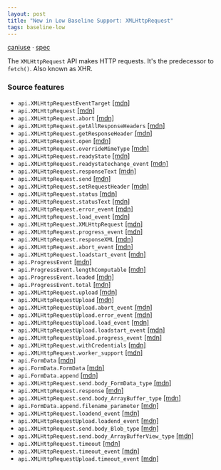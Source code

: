 ```yaml
---
layout: post
title: "New in Low Baseline Support: XMLHttpRequest"
tags: baseline-low
---
```


[caniuse](https://caniuse.com/?search=xhr) · [spec](https://xhr.spec.whatwg.org/)

The `XMLHttpRequest` API makes HTTP requests. It's the predecessor to `fetch()`. Also known as XHR.

### Source features

- ``api.XMLHttpRequestEventTarget`` [[mdn]](https://https://developer.mozilla.org/en-US/search?q=api.XMLHttpRequestEventTarget)
- ``api.XMLHttpRequest`` [[mdn]](https://https://developer.mozilla.org/en-US/search?q=api.XMLHttpRequest)
- ``api.XMLHttpRequest.abort`` [[mdn]](https://https://developer.mozilla.org/en-US/search?q=api.XMLHttpRequest.abort)
- ``api.XMLHttpRequest.getAllResponseHeaders`` [[mdn]](https://https://developer.mozilla.org/en-US/search?q=api.XMLHttpRequest.getAllResponseHeaders)
- ``api.XMLHttpRequest.getResponseHeader`` [[mdn]](https://https://developer.mozilla.org/en-US/search?q=api.XMLHttpRequest.getResponseHeader)
- ``api.XMLHttpRequest.open`` [[mdn]](https://https://developer.mozilla.org/en-US/search?q=api.XMLHttpRequest.open)
- ``api.XMLHttpRequest.overrideMimeType`` [[mdn]](https://https://developer.mozilla.org/en-US/search?q=api.XMLHttpRequest.overrideMimeType)
- ``api.XMLHttpRequest.readyState`` [[mdn]](https://https://developer.mozilla.org/en-US/search?q=api.XMLHttpRequest.readyState)
- ``api.XMLHttpRequest.readystatechange_event`` [[mdn]](https://https://developer.mozilla.org/en-US/search?q=api.XMLHttpRequest.readystatechange_event)
- ``api.XMLHttpRequest.responseText`` [[mdn]](https://https://developer.mozilla.org/en-US/search?q=api.XMLHttpRequest.responseText)
- ``api.XMLHttpRequest.send`` [[mdn]](https://https://developer.mozilla.org/en-US/search?q=api.XMLHttpRequest.send)
- ``api.XMLHttpRequest.setRequestHeader`` [[mdn]](https://https://developer.mozilla.org/en-US/search?q=api.XMLHttpRequest.setRequestHeader)
- ``api.XMLHttpRequest.status`` [[mdn]](https://https://developer.mozilla.org/en-US/search?q=api.XMLHttpRequest.status)
- ``api.XMLHttpRequest.statusText`` [[mdn]](https://https://developer.mozilla.org/en-US/search?q=api.XMLHttpRequest.statusText)
- ``api.XMLHttpRequest.error_event`` [[mdn]](https://https://developer.mozilla.org/en-US/search?q=api.XMLHttpRequest.error_event)
- ``api.XMLHttpRequest.load_event`` [[mdn]](https://https://developer.mozilla.org/en-US/search?q=api.XMLHttpRequest.load_event)
- ``api.XMLHttpRequest.XMLHttpRequest`` [[mdn]](https://https://developer.mozilla.org/en-US/search?q=api.XMLHttpRequest.XMLHttpRequest)
- ``api.XMLHttpRequest.progress_event`` [[mdn]](https://https://developer.mozilla.org/en-US/search?q=api.XMLHttpRequest.progress_event)
- ``api.XMLHttpRequest.responseXML`` [[mdn]](https://https://developer.mozilla.org/en-US/search?q=api.XMLHttpRequest.responseXML)
- ``api.XMLHttpRequest.abort_event`` [[mdn]](https://https://developer.mozilla.org/en-US/search?q=api.XMLHttpRequest.abort_event)
- ``api.XMLHttpRequest.loadstart_event`` [[mdn]](https://https://developer.mozilla.org/en-US/search?q=api.XMLHttpRequest.loadstart_event)
- ``api.ProgressEvent`` [[mdn]](https://https://developer.mozilla.org/en-US/search?q=api.ProgressEvent)
- ``api.ProgressEvent.lengthComputable`` [[mdn]](https://https://developer.mozilla.org/en-US/search?q=api.ProgressEvent.lengthComputable)
- ``api.ProgressEvent.loaded`` [[mdn]](https://https://developer.mozilla.org/en-US/search?q=api.ProgressEvent.loaded)
- ``api.ProgressEvent.total`` [[mdn]](https://https://developer.mozilla.org/en-US/search?q=api.ProgressEvent.total)
- ``api.XMLHttpRequest.upload`` [[mdn]](https://https://developer.mozilla.org/en-US/search?q=api.XMLHttpRequest.upload)
- ``api.XMLHttpRequestUpload`` [[mdn]](https://https://developer.mozilla.org/en-US/search?q=api.XMLHttpRequestUpload)
- ``api.XMLHttpRequestUpload.abort_event`` [[mdn]](https://https://developer.mozilla.org/en-US/search?q=api.XMLHttpRequestUpload.abort_event)
- ``api.XMLHttpRequestUpload.error_event`` [[mdn]](https://https://developer.mozilla.org/en-US/search?q=api.XMLHttpRequestUpload.error_event)
- ``api.XMLHttpRequestUpload.load_event`` [[mdn]](https://https://developer.mozilla.org/en-US/search?q=api.XMLHttpRequestUpload.load_event)
- ``api.XMLHttpRequestUpload.loadstart_event`` [[mdn]](https://https://developer.mozilla.org/en-US/search?q=api.XMLHttpRequestUpload.loadstart_event)
- ``api.XMLHttpRequestUpload.progress_event`` [[mdn]](https://https://developer.mozilla.org/en-US/search?q=api.XMLHttpRequestUpload.progress_event)
- ``api.XMLHttpRequest.withCredentials`` [[mdn]](https://https://developer.mozilla.org/en-US/search?q=api.XMLHttpRequest.withCredentials)
- ``api.XMLHttpRequest.worker_support`` [[mdn]](https://https://developer.mozilla.org/en-US/search?q=api.XMLHttpRequest.worker_support)
- ``api.FormData`` [[mdn]](https://https://developer.mozilla.org/en-US/search?q=api.FormData)
- ``api.FormData.FormData`` [[mdn]](https://https://developer.mozilla.org/en-US/search?q=api.FormData.FormData)
- ``api.FormData.append`` [[mdn]](https://https://developer.mozilla.org/en-US/search?q=api.FormData.append)
- ``api.XMLHttpRequest.send.body_FormData_type`` [[mdn]](https://https://developer.mozilla.org/en-US/search?q=api.XMLHttpRequest.send.body_FormData_type)
- ``api.XMLHttpRequest.response`` [[mdn]](https://https://developer.mozilla.org/en-US/search?q=api.XMLHttpRequest.response)
- ``api.XMLHttpRequest.send.body_ArrayBuffer_type`` [[mdn]](https://https://developer.mozilla.org/en-US/search?q=api.XMLHttpRequest.send.body_ArrayBuffer_type)
- ``api.FormData.append.filename_parameter`` [[mdn]](https://https://developer.mozilla.org/en-US/search?q=api.FormData.append.filename_parameter)
- ``api.XMLHttpRequest.loadend_event`` [[mdn]](https://https://developer.mozilla.org/en-US/search?q=api.XMLHttpRequest.loadend_event)
- ``api.XMLHttpRequestUpload.loadend_event`` [[mdn]](https://https://developer.mozilla.org/en-US/search?q=api.XMLHttpRequestUpload.loadend_event)
- ``api.XMLHttpRequest.send.body_Blob_type`` [[mdn]](https://https://developer.mozilla.org/en-US/search?q=api.XMLHttpRequest.send.body_Blob_type)
- ``api.XMLHttpRequest.send.body_ArrayBufferView_type`` [[mdn]](https://https://developer.mozilla.org/en-US/search?q=api.XMLHttpRequest.send.body_ArrayBufferView_type)
- ``api.XMLHttpRequest.timeout`` [[mdn]](https://https://developer.mozilla.org/en-US/search?q=api.XMLHttpRequest.timeout)
- ``api.XMLHttpRequest.timeout_event`` [[mdn]](https://https://developer.mozilla.org/en-US/search?q=api.XMLHttpRequest.timeout_event)
- ``api.XMLHttpRequestUpload.timeout_event`` [[mdn]](https://https://developer.mozilla.org/en-US/search?q=api.XMLHttpRequestUpload.timeout_event)

